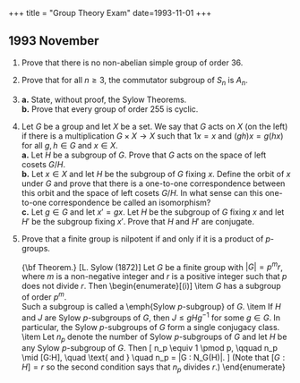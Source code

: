 +++
title = "Group Theory Exam"
date=1993-11-01
+++

## 1993 November

1. Prove that there is no non-abelian simple group of order 36.

2. Prove that for all $n\geq 3$, the commutator subgroup of $S_n$ is $A_n$.

3. **a.** State, without proof, the Sylow Theorems.\
   **b.** Prove that every group of order 255 is cyclic.

4. Let $G$ be a group and let $X$ be a set. We say that $G$ acts on $X$ (on the left) if there is a multiplication $G\times X \rightarrow X$ such that $1x = x$ and $(gh)x = g(hx)$ for all $g, h\in G$ and $x\in X$.\
   **a.** Let $H$ be a subgroup of $G$. Prove that $G$ acts on the space of left cosets $G/H$.\
   **b.** Let $x\in X$ and let $H$ be the subgroup of $G$ fixing $x$. Define the orbit of $x$ under $G$ and prove that there is a one-to-one correspondence between this orbit and the space of left cosets $G/H$. In what sense can this one-to-one correspondence be called an isomorphism?\
   **c.** Let $g\in G$ and let $x' = gx$. Let $H$ be the subgroup of $G$ fixing $x$ and let $H'$ be the subgroup fixing $x'$. Prove that $H$ and $H'$ are conjugate.

5. Prove that a finite group is nilpotent if and only if it is a product of $p$-groups.


      {\bf Theorem.} [L. Sylow (1872)] Let $G$ be a finite group with $| G| = p^m r$,
      where $m$ is a non-negative integer and $r$ is a positive integer such that $p$
      does not divide $r$. Then
      \begin{enumerate}[(i)]
      \item 
        $G$ has a subgroup of order $p^m$.  
        Such a subgroup is called a \emph{Sylow $p$-subgroup} of $G$.
      \item If $H$ and $J$ are Sylow $p$-subgroups of $G$, then $J\leq g H g^{-1}$ for some
        $g\in G$. In particular, the Sylow $p$-subgroups of $G$ form 
        a single conjugacy class.
      \item Let $n_p$ denote the number of Sylow $p$-subgroups of $G$
        and let $H$ be any Sylow $p$-subgroup of $G$. Then 
        \[
        n_p \equiv 1 \pmod p, \qquad n_p \mid [G:H], \quad \text{ and } \quad
        n_p = |G : N_G(H)|.
        \]
        (Note that $[G:H]=r$ so the second condition says that $n_p$ divides $r$.)
      \end{enumerate}
